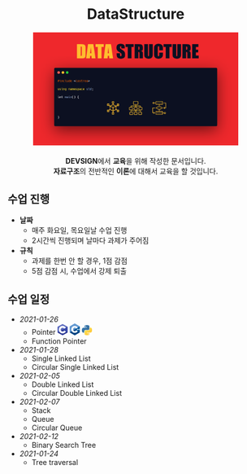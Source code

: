 <div align="center">
  <h1>DataStructure</h1>
</div>

<div align="center">
  <img src="Logo/profile.png" width=80% heigh=80%>
</div>
<br>
<div align="center">
  <strong>DEVSIGN</strong>에서 <strong>교육</strong>을 위해 작성한 문서입니다. <br>
  <strong>자료구조</strong>의 전반적인 <strong>이론</strong>에 대해서 교육을 할 것입니다.
</div>

## 수업 진행
- **날짜**
  - 매주 화요일, 목요일날 수업 진행
  - 2시간씩 진행되며 날마다 과제가 주어짐
- **규칙**
  - 과제를 한번 안 할 경우, 1점 감점
  - 5점 감점 시, 수업에서 강제 퇴출
  
## 수업 일정
- *2021-01-26*
  - Pointer <img src="Logo/C_Languege_Logo.png" width=20px heigh=20px> <img src="Logo/C++_Languege_Logo.png" width=20px heigh=20px> <img src="Logo/Python_Languege_Logo.png" width=20px heigh=20px>
  - Function Pointer
- *2021-01-28*
  - Single Linked List
  - Circular Single Linked List
- *2021-02-05*
  - Double Linked List
  - Circular Double Linked List
- *2021-02-07*
  - Stack
  - Queue
  - Circular Queue
- *2021-02-12*
  - Binary Search Tree
- *2021-01-24*
  - Tree traversal
